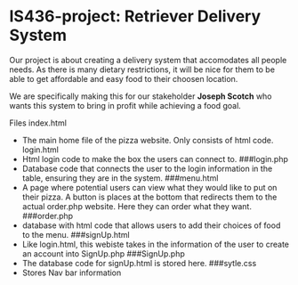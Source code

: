 # IS436-project: Retriever Delivery System

Our project is about creating a delivery system that accomodates all people needs. As there is many dietary restrictions, it will be nice for them to be able to get affordable and easy food to their choosen location.

We are specifically making this for our stakeholder **Joseph Scotch** who wants this system to bring in profit while achieving a food goal.

Files
index.html
* The main home file of the pizza website. Only consists of html code.
login.html
* Html login code to make the box the users can connect to.
###login.php
* Database code that connects the user to the login information in the table, ensuring they are in the system.
###menu.html
* A page where potential users can view what they would like to put on their pizza. A button is places at the bottom that redirects them to the actual order.php website. Here they can order what they want.
###order.php
* database with html code that allows users to add their choices of food to the menu.
###signUp.html
* Like login.html, this webiste takes in the information of the user to create an account into SignUp.php
###SignUp.php
* The database code for signUp.html is stored here.
###sytle.css
* Stores Nav bar information

